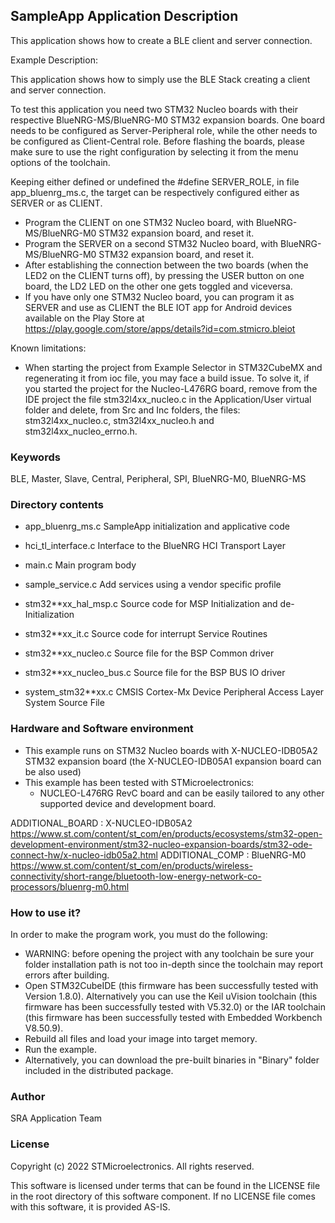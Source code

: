
## <b>SampleApp Application Description</b>
  
This application shows how to create a BLE client and server connection.

Example Description:

This application shows how to simply use the BLE Stack creating a client and server connection.

To test this application you need two STM32 Nucleo boards with their respective
BlueNRG-MS/BlueNRG-M0 STM32 expansion boards. One board needs to be configured
as Server-Peripheral role, while the other needs to be configured as Client-Central
role.
Before flashing the boards, please make sure to use the right configuration by selecting
it from the menu options of the toolchain.

Keeping either defined or undefined the #define SERVER_ROLE, in file app_bluenrg_ms.c, the
target can be respectively configured either as SERVER or as CLIENT.
 - Program the CLIENT on one STM32 Nucleo board, with BlueNRG-MS/BlueNRG-M0 STM32 expansion board,
   and reset it. 
 - Program the SERVER on a second STM32 Nucleo board, with BlueNRG-MS/BlueNRG-M0 STM32 expansion
   board, and reset it. 
 - After establishing the connection between the two boards (when the LED2 on the
   CLIENT turns off),
   by pressing the USER button on one board, the LD2 LED on the other one gets toggled
   and viceversa.
 - If you have only one STM32 Nucleo board, you can program it as SERVER and use as CLIENT
   the BLE IOT app for Android devices available on the Play Store at
   https://play.google.com/store/apps/details?id=com.stmicro.bleiot 

Known limitations:

- When starting the project from Example Selector in STM32CubeMX and regenerating it
  from ioc file, you may face a build issue. To solve it, if you started the project for the
  Nucleo-L476RG board, remove from the IDE project the file stm32l4xx_nucleo.c in the Application/User
  virtual folder and delete, from Src and Inc folders, the files: stm32l4xx_nucleo.c, stm32l4xx_nucleo.h
  and stm32l4xx_nucleo_errno.h.
 
### <b>Keywords</b>

BLE, Master, Slave, Central, Peripheral, SPI, BlueNRG-M0, BlueNRG-MS

### <b>Directory contents</b>

 - app_bluenrg_ms.c       SampleApp initialization and applicative code
 
 - hci_tl_interface.c     Interface to the BlueNRG HCI Transport Layer 
 
 - main.c                 Main program body
 
 - sample_service.c       Add services using a vendor specific profile
 
 - stm32**xx_hal_msp.c    Source code for MSP Initialization and de-Initialization

 - stm32**xx_it.c         Source code for interrupt Service Routines

 - stm32**xx_nucleo.c     Source file for the BSP Common driver 
						
 - stm32**xx_nucleo_bus.c Source file for the BSP BUS IO driver
 
 - system_stm32**xx.c     CMSIS Cortex-Mx Device Peripheral Access Layer System Source File

### <b>Hardware and Software environment</b>

  - This example runs on STM32 Nucleo boards with X-NUCLEO-IDB05A2 STM32 expansion board
    (the X-NUCLEO-IDB05A1 expansion board can be also used)
  - This example has been tested with STMicroelectronics:
    - NUCLEO-L476RG RevC board
    and can be easily tailored to any other supported device and development board.

ADDITIONAL_BOARD : X-NUCLEO-IDB05A2 https://www.st.com/content/st_com/en/products/ecosystems/stm32-open-development-environment/stm32-nucleo-expansion-boards/stm32-ode-connect-hw/x-nucleo-idb05a2.html
ADDITIONAL_COMP : BlueNRG-M0 https://www.st.com/content/st_com/en/products/wireless-connectivity/short-range/bluetooth-low-energy-network-co-processors/bluenrg-m0.html
    
### <b>How to use it?</b>

In order to make the program work, you must do the following:
 - WARNING: before opening the project with any toolchain be sure your folder
   installation path is not too in-depth since the toolchain may report errors
   after building.
 - Open STM32CubeIDE (this firmware has been successfully tested with Version 1.8.0).
   Alternatively you can use the Keil uVision toolchain (this firmware
   has been successfully tested with V5.32.0) or the IAR toolchain (this firmware has 
   been successfully tested with Embedded Workbench V8.50.9).
 - Rebuild all files and load your image into target memory.
 - Run the example.
 - Alternatively, you can download the pre-built binaries in "Binary" 
   folder included in the distributed package.

### <b>Author</b>

SRA Application Team

### <b>License</b>

Copyright (c) 2022 STMicroelectronics.
All rights reserved.

This software is licensed under terms that can be found in the LICENSE file
in the root directory of this software component.
If no LICENSE file comes with this software, it is provided AS-IS.
